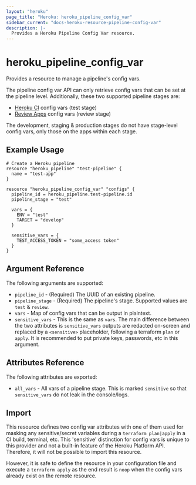 ```yaml
---
layout: "heroku"
page_title: "Heroku: heroku_pipeline_config_var"
sidebar_current: "docs-heroku-resource-pipeline-config-var"
description: |-
  Provides a Heroku Pipeline Config Var resource.
---
```


# heroku\_pipeline\_config\_var

Provides a resource to manage a pipeline's config vars.

The pipeline config var API can only retrieve config vars that can be set at the pipeline level.
Additionally, these two supported pipeline stages are:
- [Heroku CI](https://devcenter.heroku.com/articles/heroku-ci#setting-environment-variables-the-env-key) config vars (test stage)
- [Review Apps](https://devcenter.heroku.com/articles/github-integration-review-apps#configuration) config vars (review stage)

The development, staging & production stages do not have stage-level config vars, only those on the apps within each stage.

## Example Usage

```hcl-terraform
# Create a Heroku pipeline
resource "heroku_pipeline" "test-pipeline" {
  name = "test-app"
}

resource "heroku_pipeline_config_var" "configs" {
  pipeline_id = heroku_pipeline.test-pipeline.id
  pipeline_stage = "test"
  
  vars = {
    ENV = "test"
    TARGET = "develop"
  }

  sensitive_vars = {
    TEST_ACCESS_TOKEN = "some_access token"
  }
}
```

## Argument Reference

The following arguments are supported:

* `pipeline_id` - (Required) The UUID of an existing pipeline.
* `pipeline_stage` - (Required) The pipeline's stage. Supported values are `test` & `review`.
* `vars` - Map of config vars that can be output in plaintext.
* `sensitive_vars` - This is the same as `vars`. The main difference between the two attributes is `sensitive_vars` outputs
are redacted on-screen and replaced by a `<sensitive>` placeholder, following a terraform `plan` or `apply`.
It is recommended to put private keys, passwords, etc in this argument.

## Attributes Reference

The following attributes are exported:

* `all_vars` - All vars of a pipeline stage. This is marked `sensitive` so that `sensitive_vars` do not leak in the console/logs.

## Import
This resource defines two config var attributes with one of them used for masking any sensitive/secret variables
during a `terraform plan|apply` in a CI build, terminal, etc. This 'sensitive' distinction for config vars is unique to
this provider and not a built-in feature of the Heroku Platform API. Therefore, it will not be possible to import
this resource.

However, it is safe to define the resource in your configuration file and execute a `terraform apply`
as the end result is `noop` when the config vars already exist on the remote resource.
